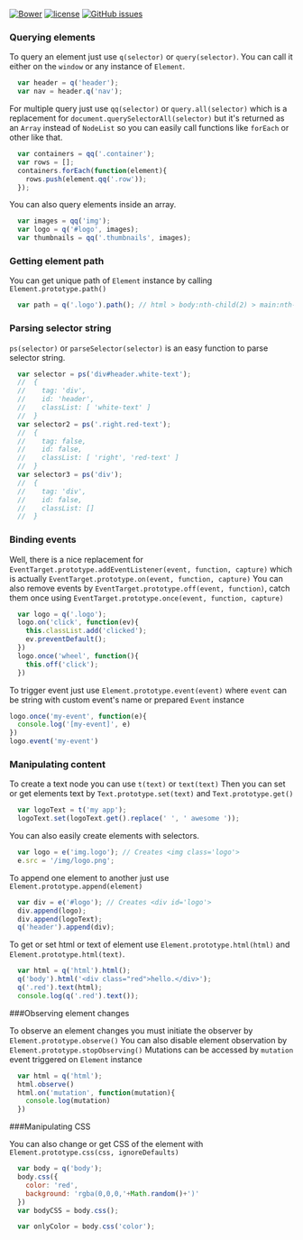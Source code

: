 [![Bower](https://img.shields.io/bower/v/waff-query.svg?maxAge=3600&style=flat-square)]()
[![license](https://img.shields.io/github/license/wvffle/waff-query.js.svg?maxAge=3600&style=flat-square)]()
[![GitHub issues](https://img.shields.io/github/issues/wvffle/waff-query.js.svg?maxAge=3600&style=flat-square)]()
### Querying elements

To query an element just use `q(selector)` or `query(selector)`. You can call it either on the `window` or any instance of `Element`.

```js
  var header = q('header');
  var nav = header.q('nav');
```

For multiple query just use `qq(selector)` or `query.all(selector)` which is a replacement for `document.querySelectorAll(selector)` but it's returned as an   `Array` instead of `NodeList` so you can easily call functions like `forEach` or other like that.

```js
  var containers = qq('.container');
  var rows = [];
  containers.forEach(function(element){
    rows.push(element.qq('.row'));
  });
```

You can also query elements inside an array.

```js
  var images = qq('img');
  var logo = q('#logo', images);
  var thumbnails = qq('.thumbnails', images);
```

### Getting element path

You can get unique path of `Element` instance by calling `Element.prototype.path()`

```js
  var path = q('.logo').path(); // html > body:nth-child(2) > main:nth-child(2) > div:nth-child(2)
```

### Parsing selector string

`ps(selector)` or `parseSelector(selector)` is an easy function to parse selector string.

```js
  var selector = ps('div#header.white-text');
  //  {
  //    tag: 'div',
  //    id: 'header',
  //    classList: [ 'white-text' ]
  //  }
  var selector2 = ps('.right.red-text');
  //  {
  //    tag: false,
  //    id: false,
  //    classList: [ 'right', 'red-text' ]
  //  }
  var selector3 = ps('div');
  //  {
  //    tag: 'div',
  //    id: false,
  //    classList: []
  //  }

```

### Binding events
Well, there is a nice replacement for `EventTarget.prototype.addEventListener(event, function, capture)` which is actually `EventTarget.prototype.on(event, function, capture)`
You can also remove events by `EventTarget.prototype.off(event, function)`, catch them once using `EventTarget.prototype.once(event, function, capture)`
```js
  var logo = q('.logo');
  logo.on('click', function(ev){
    this.classList.add('clicked');
    ev.preventDefault();
  })
  logo.once('wheel', function(){
    this.off('click');
  })
```
To trigger event just use `Element.prototype.event(event)` where `event` can be string with custom event's name or prepared `Event` instance
```js
logo.once('my-event', function(e){
  console.log('[my-event]', e)
})
logo.event('my-event')
```

### Manipulating content

To create a text node you can use `t(text)` or `text(text)`
Then you can set or get elements text by `Text.prototype.set(text)` and `Text.prototype.get()`
```js
  var logoText = t('my app');
  logoText.set(logoText.get().replace(' ', ' awesome '));
```
You can also easily create elements with selectors.
```js
  var logo = e('img.logo'); // Creates <img class='logo'>
  e.src = '/img/logo.png';
```
To append one element to another just use `Element.prototype.append(element)`
```js
  var div = e('#logo'); // Creates <div id='logo'>
  div.append(logo);
  div.append(logoText);
  q('header').append(div);
```
To get or set html or text of element use `Element.prototype.html(html)` and `Element.prototype.html(text)`.
```js
  var html = q('html').html();
  q('body').html('<div class="red">hello.</div>');
  q('.red').text(html);
  console.log(q('.red').text());
```

###Observing element changes

To observe an element changes you must initiate the observer by `Element.prototype.observe()`
You can also disable element observation by `Element.prototype.stopObserving()`
Mutations can be accessed by `mutation` event triggered on `Element` instance
```js
  var html = q('html');
  html.observe()
  html.on('mutation', function(mutation){
    console.log(mutation)
  })
```

###Manipulating CSS

You can also change or get CSS of the element with  `Element.prototype.css(css, ignoreDefaults)`
```js
  var body = q('body');
  body.css({
    color: 'red',
    background: 'rgba(0,0,0,'+Math.random()+')'
  })
  var bodyCSS = body.css();

  var onlyColor = body.css('color');

```
